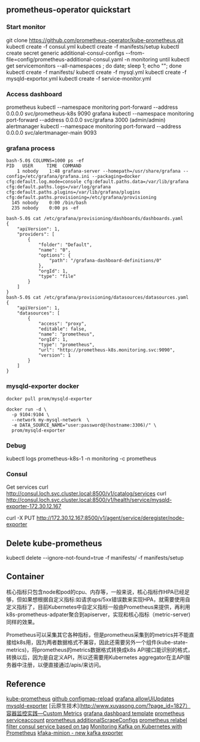 ## prometheus-operator quickstart

### Start monitor
git clone https://github.com/prometheus-operator/kube-prometheus.git
kubectl create -f consul.yml
kubectl create -f manifests/setup
kubectl create secret generic additional-consul-configs --from-file=config/prometheus-additional-consul.yaml -n monitoring
until kubectl get servicemonitors --all-namespaces ; do date; sleep 1; echo ""; done
kubectl create -f manifests/
kubectl create -f mysql.yml
kubectl create -f mysqld-exportor.yml
kubectl create -f service-monitor.yml

### Access dashboard
prometheus
kubectl --namespace monitoring port-forward --address 0.0.0.0 svc/prometheus-k8s 9090
grafana
kubectl --namespace monitoring port-forward --address 0.0.0.0 svc/grafana 3000   (admin/admin)
alertmanager
kubectl --namespace monitoring port-forward --address 0.0.0.0 svc/alertmanager-main 9093

### grafana process
```
bash-5.0$ COLUMNS=1000 ps -ef
PID   USER     TIME  COMMAND
    1 nobody    1:48 grafana-server --homepath=/usr/share/grafana --config=/etc/grafana/grafana.ini --packaging=docker cfg:default.log.mode=console cfg:default.paths.data=/var/lib/grafana cfg:default.paths.logs=/var/log/grafana cfg:default.paths.plugins=/var/lib/grafana/plugins cfg:default.paths.provisioning=/etc/grafana/provisioning
  145 nobody    0:00 /bin/bash
  235 nobody    0:00 ps -ef

bash-5.0$ cat /etc/grafana/provisioning/dashboards/dashboards.yaml
{
    "apiVersion": 1,
    "providers": [
        {
            "folder": "Default",
            "name": "0",
            "options": {
                "path": "/grafana-dashboard-definitions/0"
            },
            "orgId": 1,
            "type": "file"
        }
    ]
}
bash-5.0$ cat /etc/grafana/provisioning/datasources/datasources.yaml
{
    "apiVersion": 1,
    "datasources": [
        {
            "access": "proxy",
            "editable": false,
            "name": "prometheus",
            "orgId": 1,
            "type": "prometheus",
            "url": "http://prometheus-k8s.monitoring.svc:9090",
            "version": 1
        }
    ]
}

```
### mysqld-exporter docker
```
docker pull prom/mysqld-exporter

docker run -d \
  -p 9104:9104 \
  --network my-mysql-network  \
  -e DATA_SOURCE_NAME="user:password@(hostname:3306)/" \
  prom/mysqld-exporter
```
### Debug
 kubectl logs prometheus-k8s-1 -n monitoring -c prometheus

### Consul
Get services
curl http://consul.loch.svc.cluster.local:8500/v1/catalog/services
curl http://consul.loch.svc.cluster.local:8500/v1/health/service/mysqld-exporter-172.30.12.167

curl -X PUT http://172.30.12.167:8500/v1/agent/service/deregister/node-exporter 

## Delete kube-prometheus
kubectl delete --ignore-not-found=true -f manifests/ -f manifests/setup

## Container
核心指标只包含node和pod的cpu、内存等，一般来说，核心指标作HPA已经足够，但如果想根据自定义指标:如请求qps/5xx错误数来实现HPA，就需要使用自定义指标了，目前Kubernetes中自定义指标一般由Prometheus来提供，再利用k8s-prometheus-adpater聚合到apiserver，实现和核心指标（metric-server)同样的效果。

Prometheus可以采集其它各种指标，但是prometheus采集到的metrics并不能直接给k8s用，因为两者数据格式不兼容，因此还需要另外一个组件(kube-state-metrics)，将prometheus的metrics数据格式转换成k8s API接口能识别的格式，转换以后，因为是自定义API，所以还需要用Kubernetes aggregator在主API服务器中注册，以便直接通过/apis/来访问。

## Reference
[kube-prometheus](https://github.com/prometheus-operator/kube-prometheus#quickstart)
[github configmap-reload](https://github.com/jimmidyson/configmap-reload)
[grafana allowUiUpdates](https://github.com/grafana/grafana/blob/a45ce365667470725043c6b5053f9415b0eeb53e/devenv/dashboards.yaml)
[mysqld-exporter](https://github.com/prometheus/mysqld_exporter)
[云原生技术](http://www.xuyasong.com/?page_id=1827）
[容器监控实践—Custom Metrics](http://www.xuyasong.com/?p=1520)
[grafana dashboard template](https://grafana.com/grafana/dashboards/8919)
[prometheus serviceaccount](https://yunlzheng.gitbook.io/prometheus-book/part-iii-prometheus-shi-zhan/readmd/service-discovery-with-kubernetes)
[prometheus additionalScrapeConfigs](https://www.cnblogs.com/jayce9102/p/12074361.html)
[prometheus relabel](https://yunlzheng.gitbook.io/prometheus-book/part-ii-prometheus-jin-jie/sd/service-discovery-with-relabel)
[filter consul service based on tag](https://docs.d2iq.com/mesosphere/dcos/services/prometheus/0.1.1-2.3.2/configuration/service-discovery/)
[Monitoring Kafka on Kubernetes with Prometheus](https://medium.com/@agrajm/monitoring-kafka-on-kubernetes-with-prometheus-5b1d1518102)
[kfaka-minion - new kafka exporter](https://github.com/cloudworkz/kafka-minion)